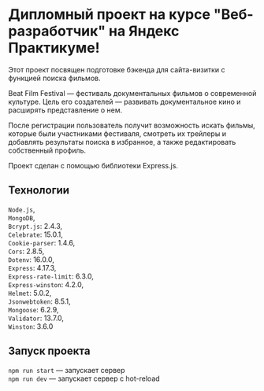 # Дипломный проект на курсе "Веб-разработчик" на Яндекс Практикуме!

Этот проект посвящен подготовке бэкенда для сайта-визитки с функцией поиска фильмов.

Beat Film Festival — фестиваль документальных фильмов о современной культуре. Цель его создателей — развивать документальное кино и расширять представление о нем.

После регистрации пользователь получит возможность искать фильмы, которые были участниками фестиваля, смотреть их трейлеры и добавлять результаты поиска в избранное, а также редактировать собственный профиль.

Проект сделан с помощью библиотеки Express.js.

## Технологии

`Node.js`,   
`MongoDB`,   
`Bcrypt.js`: 2.4.3,   
`Celebrate`: 15.0.1,   
`Cookie-parser`: 1.4.6,   
`Cors`: 2.8.5,   
`Dotenv`: 16.0.0,   
`Express`: 4.17.3,   
`Express-rate-limit`: 6.3.0,   
`Express-winston`: 4.2.0,   
`Helmet`: 5.0.2,   
`Jsonwebtoken`: 8.5.1,   
`Mongoose`: 6.2.9,   
`Validator`: 13.7.0,   
`Winston`: 3.6.0   

## Запуск проекта

`npm run start` — запускает сервер   
`npm run dev` — запускает сервер с hot-reload 

